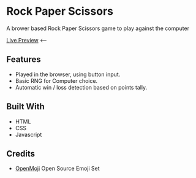 # Rock Paper Scissors
A brower based Rock Paper Scissors game to play against the computer

[Live Preview](https://notatec.github.io/basic_js/rock-paper-scissors/) <--

## Features
- Played in the browser, using button input.
- Basic RNG for Computer choice.
- Automatic win / loss detection based on points tally.

## Built With
- HTML
- CSS
- Javascript

## Credits
- [OpenMoji](https://openmoji.org/about/) Open Source Emoji Set
